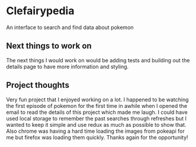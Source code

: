 # Clefairypedia

An interface to search and find data about pokemon

## Next things to work on

The next things I would work on would be adding tests and building out the details page to have more information and styling.

## Project thoughts

Very fun project that I enjoyed working on a lot. I happened to be watching the first episode of pokemon for the first time in awhile when I opened the email to read the details of this project which made me laugh. I could have used local storage to remember the past searches through refreshes but I wanted to keep it simple and use redux as much as possible to show that. Also chrome was having a hard time loading the images from pokeapi for me but firefox was loading them quickly. Thanks again for the opportunity!
